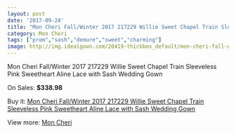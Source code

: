 ```yaml
---
layout: post
date: '2017-09-24'
title: "Mon Cheri Fall/Winter 2017 217229 Willie Sweet Chapel Train Sleeveless Pink Sweetheart Aline Lace with Sash Wedding Gown"
category: Mon Cheri
tags: ["prom","sash","demure","sweet","charming"]
image: http://img.idealgown.com/20419-thickbox_default/mon-cheri-fall-winter-2017-217229-willie-sweet-chapel-train-sleeveless-pink-sweetheart-aline-lace-with-sash-wedding-gown.jpg
---
```

Mon Cheri Fall/Winter 2017 217229 Willie Sweet Chapel Train Sleeveless Pink Sweetheart Aline Lace with Sash Wedding Gown

On Sales: **$338.98**
<a href="https://www.idealgown.com/en/mon-cheri/7777-mon-cheri-fall-winter-2017-217229-willie-sweet-chapel-train-sleeveless-pink-sweetheart-aline-lace-with-sash-wedding-gown.html"><amp-img layout="responsive" width="600" height="600" src="//img.idealgown.com/20419-thickbox_default/mon-cheri-fall-winter-2017-217229-willie-sweet-chapel-train-sleeveless-pink-sweetheart-aline-lace-with-sash-wedding-gown.jpg" alt="Mon Cheri Fall/Winter 2017 217229 Willie Sweet Chapel Train Sleeveless Pink Sweetheart Aline Lace with Sash Wedding Gown 0" /></a>
<a href="https://www.idealgown.com/en/mon-cheri/7777-mon-cheri-fall-winter-2017-217229-willie-sweet-chapel-train-sleeveless-pink-sweetheart-aline-lace-with-sash-wedding-gown.html"><amp-img layout="responsive" width="600" height="600" src="//img.idealgown.com/20422-thickbox_default/mon-cheri-fall-winter-2017-217229-willie-sweet-chapel-train-sleeveless-pink-sweetheart-aline-lace-with-sash-wedding-gown.jpg" alt="Mon Cheri Fall/Winter 2017 217229 Willie Sweet Chapel Train Sleeveless Pink Sweetheart Aline Lace with Sash Wedding Gown 1" /></a>
<a href="https://www.idealgown.com/en/mon-cheri/7777-mon-cheri-fall-winter-2017-217229-willie-sweet-chapel-train-sleeveless-pink-sweetheart-aline-lace-with-sash-wedding-gown.html"><amp-img layout="responsive" width="600" height="600" src="//img.idealgown.com/20421-thickbox_default/mon-cheri-fall-winter-2017-217229-willie-sweet-chapel-train-sleeveless-pink-sweetheart-aline-lace-with-sash-wedding-gown.jpg" alt="Mon Cheri Fall/Winter 2017 217229 Willie Sweet Chapel Train Sleeveless Pink Sweetheart Aline Lace with Sash Wedding Gown 2" /></a>
<a href="https://www.idealgown.com/en/mon-cheri/7777-mon-cheri-fall-winter-2017-217229-willie-sweet-chapel-train-sleeveless-pink-sweetheart-aline-lace-with-sash-wedding-gown.html"><amp-img layout="responsive" width="600" height="600" src="//img.idealgown.com/20420-thickbox_default/mon-cheri-fall-winter-2017-217229-willie-sweet-chapel-train-sleeveless-pink-sweetheart-aline-lace-with-sash-wedding-gown.jpg" alt="Mon Cheri Fall/Winter 2017 217229 Willie Sweet Chapel Train Sleeveless Pink Sweetheart Aline Lace with Sash Wedding Gown 3" /></a>

Buy it: [Mon Cheri Fall/Winter 2017 217229 Willie Sweet Chapel Train Sleeveless Pink Sweetheart Aline Lace with Sash Wedding Gown](https://www.idealgown.com/en/mon-cheri/7777-mon-cheri-fall-winter-2017-217229-willie-sweet-chapel-train-sleeveless-pink-sweetheart-aline-lace-with-sash-wedding-gown.html "Mon Cheri Fall/Winter 2017 217229 Willie Sweet Chapel Train Sleeveless Pink Sweetheart Aline Lace with Sash Wedding Gown")

View more: [Mon Cheri](https://www.idealgown.com/en/158-mon-cheri "Mon Cheri")